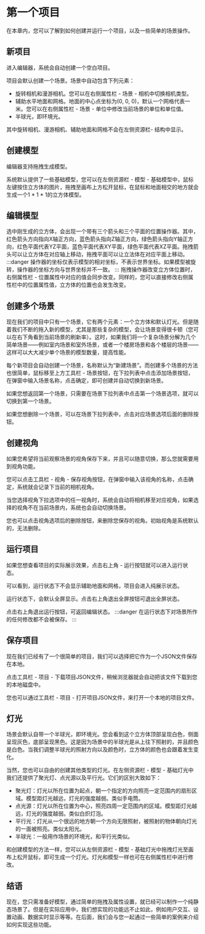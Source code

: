 # 第一个项目
在本章内，您可以了解到如何创建并运行一个项目，以及一些简单的场景操作。
## 新项目
进入编辑器，系统会自动创建一个空白项目。

项目会默认创建一个场景。场景中自动包含下列元素：

- 旋转相机和漫游相机。您可以在右侧属性栏 - 场景 - 相机中切换相机类型。
- 辅助水平地面和网格。地面的中心点坐标为(0, 0, 0)，默认一个网格代表一米。您可以在右侧属性栏 - 场景 - 单位中修改当前场景的单位和单位值。
- 半球光，即环境光。

其中旋转相机、漫游相机、辅助地面和网格不会在左侧资源栏- 结构中显示。
## 创建模型
编辑器支持拖拽生成模型。

系统默认提供了一些基础模型，您可以在左侧资源栏 - 模型 - 基础模型中，鼠标左键按住立方体的图片，拖拽至画布上方松开鼠标，在鼠标和地面相交的地方就会生成一个1 * 1 * 1的立方体模型。
## 编辑模型
选中刚生成的立方体，会出现一个带有三个箭头和三个平面的位置操作器。其中，红色箭头方向指向X轴正方向，蓝色箭头指向Z轴正方向，绿色箭头指向Y轴正方向，红色平面代表YZ平面，蓝色平面代表XY平面，绿色平面代表XZ平面。拖拽箭头可以让立方体在对应轴上移动，拖拽平面可以让立法体在对应平面上移动。
:::danger
操作器的坐标仅表示模型的相对坐标，不表示世界坐标。如果模型被旋转，操作器的坐标方向与世界坐标并不一致。
:::
拖拽操作器改变立方体位置时，右侧属性栏 - 位置属性中对应的值会同步改变。同样的，您可以直接修改右侧属性栏中的位置属性值，立方体的位置也会发生改变。
## 创建多个场景
现在我们的项目中只有一个场景，它有两个元素：一个立方体和默认灯光。但是随着我们不断的拖入新的模型，尤其是那些复杂的模型，会让场景变得很卡顿（您可以在右下角看到当前场景的刷新率）。这时，如果我们将一个复杂场景分解为几个简单场景——例如室内场景和室外场景，或者一个楼房场景和各个楼层的场景——这样可以大大减少单个场景的模型数量，提高性能。

每个新项目会自动创建一个场景，名称默认为“新建场景”。而创建多个场景的方法也很简单，鼠标移至上方工具栏 - 场景按钮，在下拉列表中点击添加场景按钮，在弹窗中输入场景名称，点击确定，即可创建并自动切换到新场景。

如果您想返回第一个场景，只需要在场景下拉列表中点击第一个场景选项，就可以切换到第一个场景。

如果您想删除一个场景，可以在场景下拉列表中，点击对应场景选项后面的删除按钮。
## 创建视角
如果您希望将当前观察场景的视角保存下来，并且可以随意切换，那么您就需要用到视角功能。

您可以点击工具栏 - 视角 - 保存视角按钮，在弹窗中输入该视角的名称，点击确定，系统就会记录下当前的相机视角。

当您选择视角下拉选项中的任一视角时，系统会自动将相机移至对应视角，如果选择的视角不在当前场景内，系统也会自动切换场景。

您也可以点击视角选项后的删除按钮，来删除您保存的视角。初始视角是系统默认的，无法删除。
## 运行项目
如果您想查看项目的实际展示效果，点击右上角 - 运行按钮就可以进入运行状态。

可以看到，运行状态下不会显示辅助地面和网格，项目会进入纯展示状态。

运行状态下，会默认全屏显示。点击右上角退出全屏按钮可退出全屏状态。

点击右上角退出运行按钮，可返回编辑状态。
:::danger
在运行状态下对场景所作的任何修改都不会被保存。
:::
## 保存项目
现在我们已经有了一个很简单的项目，我们可以选择把它作为一个JSON文件保存在本地。

点击工具栏 - 项目 - 下载项目JSON文件，稍候浏览器就会自动把该文件下载到您的本地磁盘中。

您也可以通过工具栏 - 项目 - 打开项目JSON文件，来打开一个本地的项目文件。
## 灯光
场景会默认自带一个半球光，即环境光。您会看到这个立方体顶部呈现白色，侧面呈现灰色，底部呈现黑色。这是因为场景中的半球光是从上往下照射的，并且颜色是白色。当我们调整半球光的照射方向以及颜色时，立方体的颜色也会跟着发生变化。

当然，您也可以自由的创建其他类型的灯光。在左侧资源栏 - 模型 - 基础灯光中我们还提供了聚光灯、点光源以及平行光。它们的区别大致如下：

- 聚光灯：灯光以所在位置为起点，朝一个指定的方向照亮一定范围内的扇形区域。模型距灯光越远，灯光的强度越弱。类似手电筒。
- 点光源：灯光以所在位置为中心，照亮四周一定范围内的区域。模型距灯光越远，灯光的强度越弱。类似白炽灯泡。
- 平行光：灯光从一个很远的地方朝一个方向无限照射，被照射的物体朝向灯光的一面被照亮。类似太阳光。
- 半球光：一般用作场景的环境光，和平行光类似。

和创建模型的方法一样，您可以从左侧资源栏 - 模型 - 基础灯光中拖拽灯光至画布上松开鼠标，即可生成一个灯光。灯光和模型一样也可在右侧属性栏中进行修改。
## 结语
现在，您只需准备好模型，通过简单的拖拽及属性设置，就已经可以制作一个纯静态场景了。但是在实际应用中，我们想实现的功能远不止如此，例如用户交互、设置动画、数据实时显示等等。在后面，我们会与您一起通过一些简单的案例来介绍如何实现这些功能。
